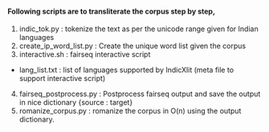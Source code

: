 #### Following scripts are to transliterate the corpus step by step,
1. indic_tok.py : tokenize the text as per the unicode range given for Indian languages
2. create_ip_word_list.py : Create the unique word list given the corpus
3. interactive.sh : fairseq interactive script 
- lang_list.txt : list of languages supported by IndicXlit (meta file to support interactive script)
4. fairseq_postprocess.py : Postprocess fairseq output and save the output in nice dictionary {source : target}
5. romanize_corpus.py : romanize the corpus in O(n) using the output dictionary.
 
